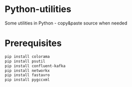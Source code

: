 # Python-utilities

Some utilities in Python - copy&amp;paste source when needed

# Prerequisites

```bash
pip install colorama
pip install psutil
pip install confluent-kafka
pip install networkx
pip install fastavro
pip install pygccxml
```
